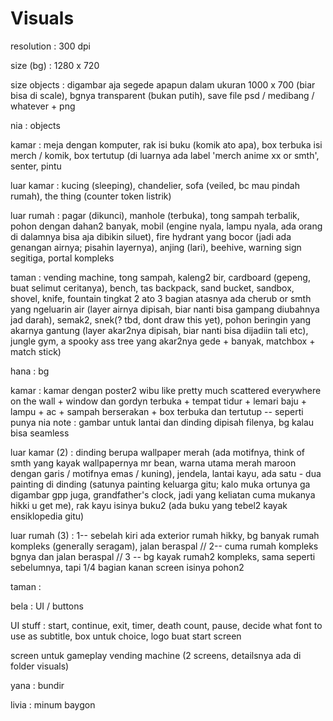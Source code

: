 # Visuals 

resolution : 300 dpi

size (bg) : 1280 x 720

size objects : digambar aja segede apapun dalam ukuran 1000 x 700 (biar bisa di scale), bgnya transparent (bukan putih), save file psd / medibang / whatever + png 

nia : objects 

kamar : meja dengan komputer, rak isi buku (komik ato apa), box terbuka isi merch / komik, box tertutup (di luarnya ada label 'merch anime xx  or smth', senter, pintu

luar kamar : kucing (sleeping), chandelier, sofa (veiled, bc mau pindah rumah), the thing (counter token listrik) 

luar rumah : pagar (dikunci), manhole (terbuka), tong sampah terbalik, pohon dengan dahan2 banyak, mobil (engine nyala, lampu nyala, ada orang di dalamnya bisa aja dibikin siluet), fire hydrant yang bocor (jadi ada genangan airnya; pisahin layernya), anjing (lari), beehive, warning sign segitiga, portal kompleks  

taman : vending machine, tong sampah, kaleng2 bir, cardboard (gepeng, buat selimut ceritanya), bench, tas backpack, sand bucket, sandbox, shovel, knife, fountain tingkat 2 ato 3 bagian atasnya ada cherub or smth yang ngeluarin air (layer airnya dipisah, biar nanti bisa gampang diubahnya jad darah), semak2, snek(? tbd, dont draw this yet), pohon beringin yang akarnya gantung (layer akar2nya dipisah, biar nanti bisa dijadiin tali etc), jungle gym, a spooky ass tree yang akar2nya gede + banyak, matchbox + match stick)

hana : bg 

kamar : kamar dengan poster2 wibu like pretty much scattered everywhere on the wall + window dan gordyn terbuka + tempat tidur + lemari baju + lampu + ac + sampah berserakan + box terbuka dan tertutup -- seperti punya nia
note : gambar untuk lantai dan dinding dipisah filenya, bg kalau bisa seamless

luar kamar (2) : dinding berupa wallpaper merah (ada motifnya, think of smth yang kayak wallpapernya mr bean, warna utama merah maroon dengan garis / motifnya emas / kuning), jendela, lantai kayu, ada satu - dua painting di dinding (satunya painting keluarga gitu; kalo muka ortunya ga digambar gpp juga, grandfather's clock, jadi yang keliatan cuma mukanya hikki u get me), rak kayu isinya buku2 (ada buku yang tebel2 kayak ensiklopedia gitu)

luar rumah (3) : 1-- sebelah kiri ada exterior rumah hikky, bg banyak rumah kompleks (generally seragam), jalan beraspal // 2-- cuma rumah kompleks bgnya dan jalan beraspal // 3 -- bg kayak rumah2 kompleks, sama seperti sebelumnya, tapi 1/4 bagian kanan screen isinya pohon2 

taman : 

bela : UI / buttons 

UI stuff : start, continue, exit, timer, death count, pause, decide what font to use as subtitle, box untuk choice, logo buat start screen

screen untuk gameplay vending machine (2 screens, detailsnya ada di folder visuals)

yana : bundir

livia : minum baygon

